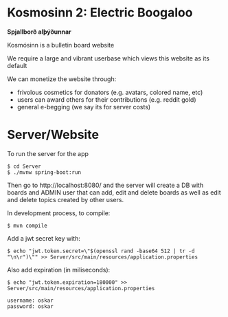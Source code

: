 # **Kosmosinn 2: Electric Boogaloo**

**Spjallborð alþýðunnar**

Kosmósinn is a bulletin board website

We require a large and vibrant userbase which views this website as its default

We can monetize the website through:
* frivolous cosmetics for donators (e.g. avatars, colored name, etc)
* users can award others for their contributions (e.g. reddit gold)
* general e-begging (we say its for server costs)

# Server/Website
To run the server for the app

	$ cd Server
	$ ./mvnw spring-boot:run

Then go to http://localhost:8080/ and the server will create a DB with boards and ADMIN user that can add, edit and delete boards as well as edit and delete topics created by other users.

In development process, to compile:
	
	$ mvn compile

Add a jwt secret key with:
	
	$ echo "jwt.token.secret=\"$(openssl rand -base64 512 | tr -d "\n\r")\"" >> Server/src/main/resources/application.properties

Also add expiration (in miliseconds):

	$ echo "jwt.token.expiration=180000" >> Server/src/main/resources/application.properties
	
	username: oskar
	password: oskar
